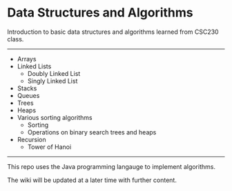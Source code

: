# Data Structures and Algorithms

Introduction to basic data structures and algorithms learned from CSC230 class.

***

* Arrays
* Linked Lists
  * Doubly Linked List
  * Singly Linked List
* Stacks
* Queues
* Trees
* Heaps
* Various sorting algorithms
  * Sorting
  * Operations on binary search trees and heaps  
* Recursion
  * Tower of Hanoi
  
***

This repo uses the Java programming langauge to implement algorithms.

The wiki will be updated at a later time with further content.
